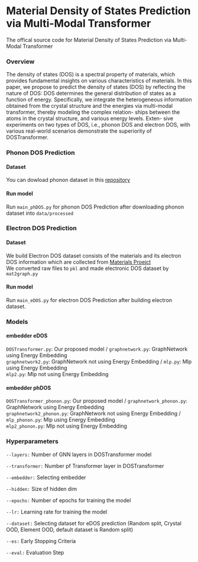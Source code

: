 # Material Density of States Prediction via Multi-Modal Transformer

The offical source code for Material Density of States Prediction via Multi-Modal Transformer

### Overview
The density of states (DOS) is a spectral property of materials, which provides
fundamental insights on various characteristics of materials. In this paper, we propose 
to predict the density of states (DOS) by reflecting the nature of DOS: DOS
determines the general distribution of states as a function of energy. 
Specifically, we integrate the heterogeneous information obtained from the crystal structure and
the energies via multi-modal transformer, thereby modeling the complex relation-
ships between the atoms in the crystal structure, and various energy levels. Exten-
sive experiments on two types of DOS, i.e., phonon DOS and electron DOS, with
various real-world scenarios demonstrate the superiority of DOSTransformer.

### Phonon DOS Prediction
#### Dataset
You can dowload phonon dataset in this [repository](https://github.com/ninarina12/phononDoS_tutorial)  

#### Run model
Run `main_phDOS.py` for phonon DOS Prediction after downloading phonon dataset into `data/processed`

### Electron DOS Prediction
#### Dataset
We build Electron DOS dataset consists of the materials and its electron DOS information which are collected from [Materials Proejct](https://materialsproject.org/)  
We converted raw files to `pkl` and made electronic DOS dataset by `mat2graph.py`  

#### Run model
Run `main_eDOS.py` for electron DOS Prediction after building electron dataset.   

### Models
#### embedder eDOS
`DOSTransformer.py`: Our proposed model / `graphnetwork.py`: GraphNetwork using Energy Embedding   
`graphnetwork2.py`: GraphNetwork not using Energy Embedding /  `mlp.py`: Mlp using Energy Embedding  
`mlp2.py`: Mlp not using Energy Embedding  
#### embedder phDOS
`DOSTransformer_phonon.py`: Our proposed model / `graphnetwork_phonon.py`: GraphNetwork using Energy Embedding   
`graphnetwork2_phonon.py`: GraphNetwork not using Energy Embedding /  `mlp_phonon.py`: Mlp using Energy Embedding  
`mlp2_phonon.py`: Mlp not using Energy Embedding  

### Hyperparameters  

`--layers:` Number of GNN layers in DOSTransformer model  

`--transformer:` Number pf Transformer layer in DOSTransformer   

`--embedder:` Selecting embedder   

`--hidden:` Size of hidden dim  

`--epochs:`  Number of epochs for training the model

`--lr:` Learning rate for training the model  

`--dataset:` Selecting dataset for eDOS prediction (Random split, Crystal OOD, Element OOD, default dataset is Random split)

`--es:` Early Stopping Criteria  

`--eval:` Evaluation Step  
